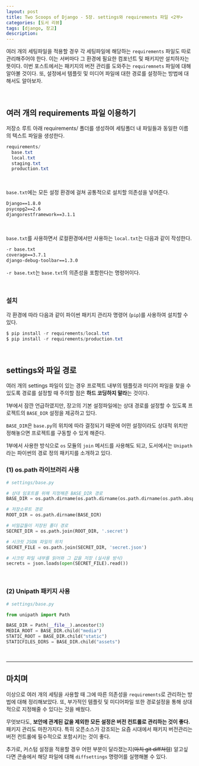 ```yaml
---
layout: post
title: Two Scoops of Django - 5장. settings와 requirements 파일 <2부>
categories: [도서 리뷰]
tags: [django, 장고]
description: 
---
```



여러 개의 세팅파일을 적용할 경우 각 세팅파일에 해당하는 `requirements` 파일도 따로 관리해주어야 한다. 이는 서버마다 그 환경에 필요한 컴포넌트 및 패키지만 설치하자는 뜻이다. 이번 포스트에서는 패키지의 버전 관리를 도와주는 `requiremnets` 파일에 대해 알아볼 것이다. 또, 설정에서 템플릿 및 미디어 파일에 대한 경로를 설정하는 방법에 대해서도 알아보자. 

<br>

## 여러 개의 requirements 파일 이용하기

저장소 루트 아래 requirements/ 폴더를 생성하여 세팅폴더 내 파일들과 동일한 이름의 텍스트 파일을 생성한다. 

```powershell
requirements/
  base.txt
  local.txt
  staging.txt
  production.txt
```

<br>

`base.txt`에는 모든 설정 환경에 걸쳐 공통적으로 설치할 의존성을 넣어준다. 

```txt
Django==1.8.0
psycopg2==2.6
djangorestframework==3.1.1
```

<br>

`base.txt`를 사용하면서 로컬환경에서만 사용하는 `local.txt`는 다음과 같이 작성한다. 

```txt
-r base.txt 
coverage==3.7.1
django-debug-toolbar==1.3.0
```

`-r base.txt`는 `base.txt`의 의존성을 포함한다는 명령어이다.

<br>

### 설치

각 환경에 따라 다음과 같이 파이썬 패키지 관리자 명령어 (`pip`)를 사용하여 설치할 수 있다.

```powershell
$ pip install -r requirements/local.txt
$ pip install -r requirements/production.txt
```

<br>

## settings와 파일 경로

여러 개의 settings 파일이 있는 경우 프로젝트 내부의 템플릿과 미디어 파일을 찾을 수 있도록 경로를 설정할 때 주의할 점은 **하드 코딩하지 말라**는 것이다.

1부에서 잠깐 언급하였지만, 장고의 기본 설정파일에는 상대 경로를 설정할 수 있도록 프로젝트의 `BASE_DIR` 설정을 제공하고 있다. 

`BASE_DIR`은 `base.py`의 위치에 따라 결정되기 때문에 어떤 설정이라도 상대적 위치만 정해놓으면 프로젝트를 구동할 수 있게 해준다. 

1부에서 사용한 방식으로 `os` 모듈의 `join` 메서드를 사용해도 되고, 도서에서는 `Unipath`라는 파이썬의 경로 정의 패키지를 소개하고 있다. 

### (1) os.path 라이브러리 사용

```python
# settings/base.py

# 상대 임포트를 위해 지정해준 BASE_DIR 경로
BASE_DIR = os.path.dirname(os.path.dirname(os.path.dirname(os.path.abspath(__file__))))

# 저장소루트 경로
ROOT_DIR = os.path.dirname(BASE_DIR)

# 비밀값들이 저장된 폴더 경로
SECRET_DIR = os.path.join(ROOT_DIR, '.secret')

# 시크릿 JSON 파일의 위치
SECRET_FILE = os.path.join(SECRET_DIR, 'secret.json')

# 시크릿 파일 내부를 읽어와 그 값을 저장 (실사용 방식)
secrets = json.loads(open(SECRET_FILE).read())
```

<br>

### (2) Unipath 패키지 사용

```python
# settings/base.py

from unipath import Path

BASE_DIR = Path(__file__).ancestor(3)
MEDIA_ROOT = BASE_DIR.child("media")
STATIC_ROOT = BASE_DIR.child("static")
STATICFILES_DIRS = BASE_DIR.child("assets")
```

<br>

---

## 마치며

이상으로 여러 개의 세팅을 사용할 때 그에 따른 의존성을 `requirements`로 관리하는 방법에 대해 정리해보았다. 또, 부가적인 템플릿 및 미디어파일 또한 경로설정을 통해 상대적으로 지정해줄 수 있다는 것을 배웠다. 

무엇보다도, **보안에 관계된 값을 제외한 모든 설정은 버전 컨트롤로 관리하는 것이 좋다.** 패키지 관리도 마찬가지다. 특히 오픈소스가 강조되는 요즘 시대에서 패키지 버전관리는 버전 컨트롤에 필수적으로 포함시키는 것이 좋다.

추가로, 커스텀 설정을 적용할 경우 어떤 부분이 달라졌는지(~~마치 git diff처럼~~) 알고싶다면 콘솔에서 해당 파일에 대해 `diffsettings` 명령어를 실행해볼 수 있다. 

<br>
